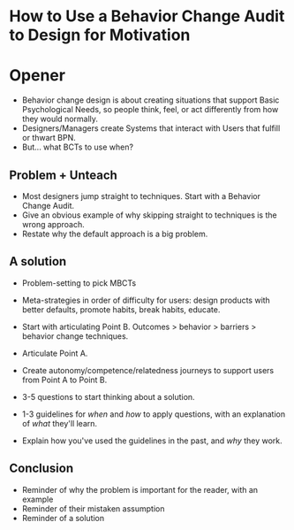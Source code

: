 # How to Use a Behavior Change Audit to Design for Motivation

# Opener

- Behavior change design is about creating situations that support Basic Psychological Needs, so people think, feel, or act differently from how they would normally.
- Designers/Managers create Systems that interact with Users that fulfill or thwart BPN.
- But... what BCTs to use when? 

## Problem + Unteach

- Most designers jump straight to techniques. Start with a Behavior Change Audit.
- Give an obvious example of why skipping straight to techniques is the wrong approach.
- Restate why the default approach is a big problem.

## A solution

- Problem-setting to pick MBCTs
- Meta-strategies in order of difficulty for users: design products with better defaults, promote habits, break habits, educate.

- Start with articulating Point B. Outcomes > behavior > barriers > behavior change techniques.
- Articulate Point A.
- Create autonomy/competence/relatedness journeys to support users from Point A to Point B.

- 3-5 questions to start thinking about a solution.
- 1-3 guidelines for *when* and *how* to apply questions, with an explanation of *what* they'll learn.
- Explain how you've used the guidelines in the past, and *why* they work.

## Conclusion

- Reminder of why the problem is important for the reader, with an example
- Reminder of their mistaken assumption
- Reminder of a solution
